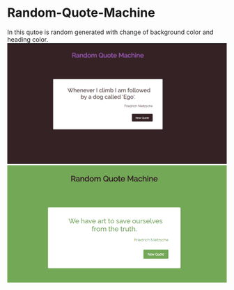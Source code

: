 # Random-Quote-Machine
In this qutoe is random generated with change of background color and heading color.
![ScreenSchot](https://github.com/minukumari/Random-Quote-Machine/blob/master/randomquote.PNG)
![ScreenSchot](https://github.com/minukumari/Random-Quote-Machine/blob/master/randomquote1.PNG)
